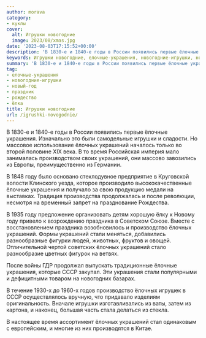 ```yaml
---
author: morava
category:
- куклы
cover:
  alt: Игрушки новогодние
  image: 2023/08/xmas.jpg
date: '2023-08-03T17:15:52+00:00'
description: 'В 1830-е и 1840-е годы в России появились первые ёлочные украшения. Изначально это были самодельные игрушки и сладости. Но массовое использование ёлочных...'
keywords: Игрушки новогодние, елочные-украшения, новогодние-игрушки, новый-год, праздник, рождество, лка, украшений, лочных, украшения, лочные, году, игрушки, время, праздника, производство, стали, ссср, 1830, 1840, годы, россии
summary: 'В 1830-е и 1840-е годы в России появились первые ёлочные украшения. Изначально это были самодельные игрушки и сладости. Но массовое использование ёлочных...'
tag:
- елочные-украшения
- новогодние-игрушки
- новый-год
- праздник
- рождество
- ёлка
title: Игрушки новогодние
url: /igrushki-novogodnie/
---
```


В 1830-е и 1840-е годы в России появились первые ёлочные украшения. Изначально это были самодельные игрушки и сладости. Но массовое использование ёлочных украшений началось только во второй половине XIX века. В то время Российская империя мало занималась производством своих украшений, они массово завозились из Европы, преимущественно из Германии.

В 1848 году было основано стеклодувное предприятие в Круговской волости Клинского уезда, которое производило высококачественные ёлочные украшения и получало за свою продукцию медали на выставках. Традиция производства продолжалась и после революции, несмотря на временный запрет на празднование Рождества.

В 1935 году предложение организовать детям хорошую ёлку к Новому году привело к возрождению праздника в Советском Союзе. Вместе с восстановлением праздника возобновилось и производство ёлочных украшений. Формы украшений стали меняться, добавились разнообразные фигурки людей, животных, фруктов и овощей. Отличительной чертой советских ёлочных украшений стало разнообразие цветных фигурок на ветвях.

После войны ГДР продолжал выпускать традиционные ёлочные украшения, которые СССР закупал. Эти украшения стали популярными и дефицитными товаром на новогодних базарах.

В течение 1930-х до 1960-х годов производство ёлочных игрушек в СССР осуществлялось вручную, что придавало изделиям оригинальность. Вначале игрушки изготавливались из ваты, затем из картона, и наконец, большая часть стала делаться из стекла.

В настоящее время ассортимент ёлочных украшений стал одинаковым с европейским, и многие из них производятся в Китае.